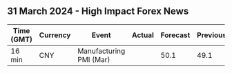 ## 31 March 2024 - High Impact Forex News

| Time (GMT) | Currency | Event | Actual | Forecast | Previous |
|------|----------|-------|--------|----------|----------|
| 16 min | CNY | Manufacturing PMI (Mar) |  | 50.1 | 49.1 |
